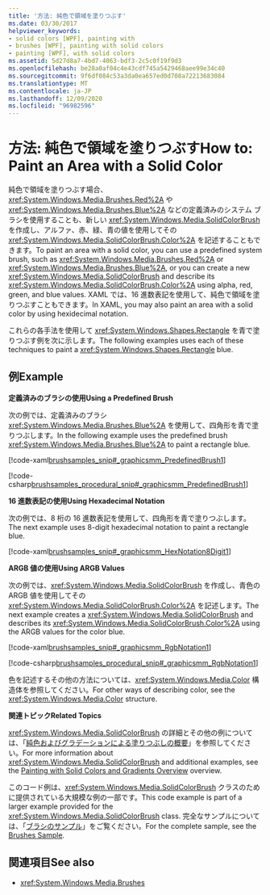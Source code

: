 ```yaml
---
title: '方法: 純色で領域を塗りつぶす'
ms.date: 03/30/2017
helpviewer_keywords:
- solid colors [WPF], painting with
- brushes [WPF], painting with solid colors
- painting [WPF], with solid colors
ms.assetid: 5d27d8a7-4bd7-4063-bdf3-2c5c0f19f9d3
ms.openlocfilehash: be28a0af04c4e43cdf745a5429468aee99e34c40
ms.sourcegitcommit: 9f6df084c53a3da0ea657ed0d708a72213683084
ms.translationtype: MT
ms.contentlocale: ja-JP
ms.lasthandoff: 12/09/2020
ms.locfileid: "96982596"
---
```

# <a name="how-to-paint-an-area-with-a-solid-color"></a><span data-ttu-id="a7779-102">方法: 純色で領域を塗りつぶす</span><span class="sxs-lookup"><span data-stu-id="a7779-102">How to: Paint an Area with a Solid Color</span></span>
<span data-ttu-id="a7779-103">純色で領域を塗りつぶす場合、<xref:System.Windows.Media.Brushes.Red%2A> や <xref:System.Windows.Media.Brushes.Blue%2A> などの定義済みのシステム ブラシを使用することも、新しい <xref:System.Windows.Media.SolidColorBrush> を作成し、アルファ、赤、緑、青の値を使用してその <xref:System.Windows.Media.SolidColorBrush.Color%2A> を記述することもできます。</span><span class="sxs-lookup"><span data-stu-id="a7779-103">To paint an area with a solid color, you can use a predefined system brush, such as <xref:System.Windows.Media.Brushes.Red%2A> or <xref:System.Windows.Media.Brushes.Blue%2A>, or you can create a new <xref:System.Windows.Media.SolidColorBrush> and describe its <xref:System.Windows.Media.SolidColorBrush.Color%2A> using alpha, red, green, and blue values.</span></span> <span data-ttu-id="a7779-104">XAML では、16 進数表記を使用して、純色で領域を塗りつぶすこともできます。</span><span class="sxs-lookup"><span data-stu-id="a7779-104">In XAML, you may also paint an area with a solid color by using hexidecimal notation.</span></span>  
  
 <span data-ttu-id="a7779-105">これらの各手法を使用して <xref:System.Windows.Shapes.Rectangle> を青で塗りつぶす例を次に示します。</span><span class="sxs-lookup"><span data-stu-id="a7779-105">The following examples uses each of these techniques to paint a <xref:System.Windows.Shapes.Rectangle> blue.</span></span>  
  
## <a name="example"></a><span data-ttu-id="a7779-106">例</span><span class="sxs-lookup"><span data-stu-id="a7779-106">Example</span></span>  
 <span data-ttu-id="a7779-107">**定義済みのブラシの使用**</span><span class="sxs-lookup"><span data-stu-id="a7779-107">**Using a Predefined Brush**</span></span>  
  
 <span data-ttu-id="a7779-108">次の例では、定義済みのブラシ <xref:System.Windows.Media.Brushes.Blue%2A> を使用して、四角形を青で塗りつぶします。</span><span class="sxs-lookup"><span data-stu-id="a7779-108">In the following example uses the predefined brush <xref:System.Windows.Media.Brushes.Blue%2A> to paint a rectangle blue.</span></span>  
  
 [!code-xaml[brushsamples_snip#_graphicsmm_PredefinedBrush1](~/samples/snippets/csharp/VS_Snippets_Wpf/brushsamples_snip/CS/SolidColorBrushExample.xaml#_graphicsmm_predefinedbrush1)]  
  
 [!code-csharp[brushsamples_procedural_snip#_graphicsmm_PredefinedBrush1](~/samples/snippets/csharp/VS_Snippets_Wpf/brushsamples_procedural_snip/CSharp/SolidColorBrushExample.cs#_graphicsmm_predefinedbrush1)]  
  
 <span data-ttu-id="a7779-109">**16 進数表記の使用**</span><span class="sxs-lookup"><span data-stu-id="a7779-109">**Using Hexadecimal Notation**</span></span>  
  
 <span data-ttu-id="a7779-110">次の例では、8 桁の 16 進数表記を使用して、四角形を青で塗りつぶします。</span><span class="sxs-lookup"><span data-stu-id="a7779-110">The next example uses 8-digit hexadecimal notation to paint a rectangle blue.</span></span>  
  
 [!code-xaml[brushsamples_snip#_graphicsmm_HexNotation8Digit1](~/samples/snippets/csharp/VS_Snippets_Wpf/brushsamples_snip/CS/SolidColorBrushExample.xaml#_graphicsmm_hexnotation8digit1)]  
  
 <span data-ttu-id="a7779-111">**ARGB 値の使用**</span><span class="sxs-lookup"><span data-stu-id="a7779-111">**Using ARGB Values**</span></span>  
  
 <span data-ttu-id="a7779-112">次の例では、<xref:System.Windows.Media.SolidColorBrush> を作成し、青色の ARGB 値を使用してその <xref:System.Windows.Media.SolidColorBrush.Color%2A> を記述します。</span><span class="sxs-lookup"><span data-stu-id="a7779-112">The next example creates a <xref:System.Windows.Media.SolidColorBrush> and describes its <xref:System.Windows.Media.SolidColorBrush.Color%2A> using the ARGB values for the color blue.</span></span>  
  
 [!code-xaml[brushsamples_snip#_graphicsmm_RgbNotation1](~/samples/snippets/csharp/VS_Snippets_Wpf/brushsamples_snip/CS/SolidColorBrushExample.xaml#_graphicsmm_rgbnotation1)]  
  
 [!code-csharp[brushsamples_procedural_snip#_graphicsmm_RgbNotation1](~/samples/snippets/csharp/VS_Snippets_Wpf/brushsamples_procedural_snip/CSharp/SolidColorBrushExample.cs#_graphicsmm_rgbnotation1)]  
  
 <span data-ttu-id="a7779-113">色を記述するその他の方法については、<xref:System.Windows.Media.Color> 構造体を参照してください。</span><span class="sxs-lookup"><span data-stu-id="a7779-113">For other ways of describing color, see the <xref:System.Windows.Media.Color> structure.</span></span>  
  
 <span data-ttu-id="a7779-114">**関連トピック**</span><span class="sxs-lookup"><span data-stu-id="a7779-114">**Related Topics**</span></span>  
  
 <span data-ttu-id="a7779-115"><xref:System.Windows.Media.SolidColorBrush> の詳細とその他の例については、「[純色およびグラデーションによる塗りつぶしの概要](painting-with-solid-colors-and-gradients-overview.md)」を参照してください。</span><span class="sxs-lookup"><span data-stu-id="a7779-115">For more information about <xref:System.Windows.Media.SolidColorBrush> and additional examples, see the [Painting with Solid Colors and Gradients Overview](painting-with-solid-colors-and-gradients-overview.md) overview.</span></span>  
  
 <span data-ttu-id="a7779-116">このコード例は、<xref:System.Windows.Media.SolidColorBrush> クラスのために提供されている大規模な例の一部です。</span><span class="sxs-lookup"><span data-stu-id="a7779-116">This code example is part of a larger example provided for the <xref:System.Windows.Media.SolidColorBrush> class.</span></span> <span data-ttu-id="a7779-117">完全なサンプルについては、「[ブラシのサンプル](https://github.com/Microsoft/WPF-Samples/tree/master/Graphics/Brushes)」をご覧ください。</span><span class="sxs-lookup"><span data-stu-id="a7779-117">For the complete sample, see the [Brushes Sample](https://github.com/Microsoft/WPF-Samples/tree/master/Graphics/Brushes).</span></span>  
  
## <a name="see-also"></a><span data-ttu-id="a7779-118">関連項目</span><span class="sxs-lookup"><span data-stu-id="a7779-118">See also</span></span>

- <xref:System.Windows.Media.Brushes>
